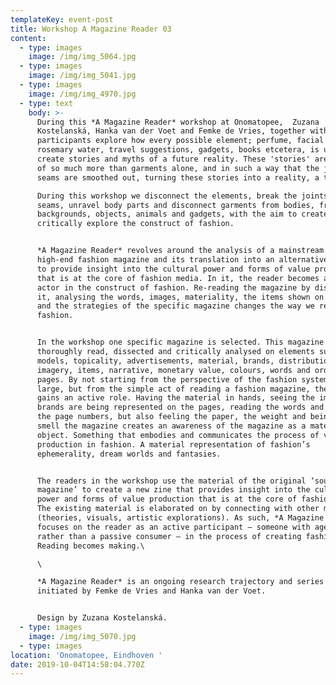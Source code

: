 ```yaml
---
templateKey: event-post
title: Workshop A Magazine Reader 03
content:
  - type: images
    image: /img/img_5064.jpg
  - type: images
    image: /img/img_5041.jpg
  - type: images
    image: /img/img_4970.jpg
  - type: text
    body: >-
      During this *A Magazine Reader* workshop at Onomatopee,  Zuzana
      Kostelanská, Hanka van der Voet and Femke de Vries, together with
      participants explore how every possible element; perfume, facial creams,
      rosemary water, travel suggestions, gadgets, books etcetera, is used to
      create stories and myths of a future reality. These 'stories' are composed
      of so much more than garments alone, and in such a way that the joints and
      seams are smoothed out, turning these stories into a reality, a truth. \

      During this workshop we disconnect the elements, break the joints, cut the
      seams, unravel body parts and disconnect garments from bodies, from
      backgrounds, objects, animals and gadgets, with the aim to create space to
      critically explore the construct of fashion. 


      *A Magazine Reader* revolves around the analysis of a mainstream and
      high-end fashion magazine and its translation into an alternative new zine
      to provide insight into the cultural power and forms of value production
      that is at the core of fashion media. In it, the reader becomes an active
      actor in the construct of fashion. Re-reading the magazine by dissecting
      it, analysing the words, images, materiality, the items shown on the pages
      and the strategies of the specific magazine changes the way we read
      fashion.


      In the workshop one specific magazine is selected. This magazine is
      thoroughly read, dissected and critically analysed on elements such as
      models, topicality, advertisements, material, brands, distribution,
      imagery, items, narrative, monetary value, colours, words and order of
      pages. By not starting from the perspective of the fashion system at
      large, but from the simple act of reading a fashion magazine, the reader
      gains an active role. Having the material in hands, seeing the images, how
      brands are being represented on the pages, reading the words and tracing
      the page numbers, but also feeling the paper, the weight and being able to
      smell the magazine creates an awareness of the magazine as a material
      object. Something that embodies and communicates the process of value
      production in fashion. A material representation of fashion’s
      ephemerality, dream worlds and fantasies.


      The readers in the workshop use the material of the original ‘source
      magazine’ to create a new zine that provides insight into the cultural
      power and forms of value production that is at the core of fashion media.
      The existing material is elaborated on by connecting with other material
      (theories, visuals, artistic explorations). As such, *A Magazine Reader*
      focuses on the reader as an active participant – someone with agency
      rather than a passive consumer – in the process of creating fashion.
      Reading becomes making.\

      \

      *A Magazine Reader* is an ongoing research trajectory and series of zines
      initiated by Femke de Vries and Hanka van der Voet.


      Design by Zuzana Kostelanská.
  - type: images
    image: /img/img_5070.jpg
  - type: images
location: 'Onomatopee, Eindhoven '
date: 2019-10-04T14:58:04.770Z
---
```

